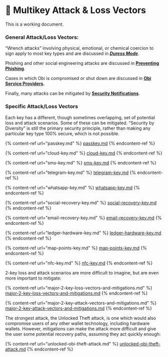 # 🔢 Multikey Attack & Loss Vectors

This is a working document.

### **General Attack/Loss Vectors:**

“Wrench attacks” involving physical, emotional, or chemical coercion to sign apply to most key types and are discussed in [_**Duress Mode**_](../../roadmap-features/duress-mode.md).

Phishing and other social engineering attacks are discussed in [**Preventing Phishing**](../../the-obi-smart-account-suite/multikey/preventing-phishing.md).

Cases in which Obi is compromised or shut down are discussed in [**Obi Service Providers**](../../roadmap-features/obi-service-providers/)**.**

Finally, many attacks can be mitigated by [**Security Notifications**](../../roadmap-features/security-notifications-and-lockdowns.md).

### Specific **Attack/Loss Vectors**

Each key has a different, though sometimes overlapping, set of potential loss and attack scenarios. Some of these can be mitigated. “Security by Diversity” is still the primary security principle, rather than making any particular key type 100% secure, which is not possible.

{% content-ref url="passkey.md" %}
[passkey.md](passkey.md)
{% endcontent-ref %}

{% content-ref url="cloud-key.md" %}
[cloud-key.md](cloud-key.md)
{% endcontent-ref %}

{% content-ref url="sms-key.md" %}
[sms-key.md](sms-key.md)
{% endcontent-ref %}

{% content-ref url="telegram-key.md" %}
[telegram-key.md](telegram-key.md)
{% endcontent-ref %}

{% content-ref url="whatsapp-key.md" %}
[whatsapp-key.md](whatsapp-key.md)
{% endcontent-ref %}

{% content-ref url="social-recovery-key.md" %}
[social-recovery-key.md](social-recovery-key.md)
{% endcontent-ref %}

{% content-ref url="email-recovery-key.md" %}
[email-recovery-key.md](email-recovery-key.md)
{% endcontent-ref %}

{% content-ref url="ledger-hardware-key.md" %}
[ledger-hardware-key.md](ledger-hardware-key.md)
{% endcontent-ref %}

{% content-ref url="map-points-key.md" %}
[map-points-key.md](map-points-key.md)
{% endcontent-ref %}

{% content-ref url="nfc-key.md" %}
[nfc-key.md](nfc-key.md)
{% endcontent-ref %}

2-key loss and attack scenarios are more difficult to imagine, but are even more important to mitigate:

{% content-ref url="major-2-key-loss-vectors-and-mitigations.md" %}
[major-2-key-loss-vectors-and-mitigations.md](major-2-key-loss-vectors-and-mitigations.md)
{% endcontent-ref %}

{% content-ref url="major-2-key-attack-vectors-and-mitigations.md" %}
[major-2-key-attack-vectors-and-mitigations.md](major-2-key-attack-vectors-and-mitigations.md)
{% endcontent-ref %}

The strongest attack, the Unlocked Theft attack, is one which would also compromise users of any other wallet technology, including hardware wallets. However, mitigations can make the attack more difficult and give the user some potential recovery paths, assuming they act quickly enough:

{% content-ref url="unlocked-obi-theft-attack.md" %}
[unlocked-obi-theft-attack.md](unlocked-obi-theft-attack.md)
{% endcontent-ref %}
